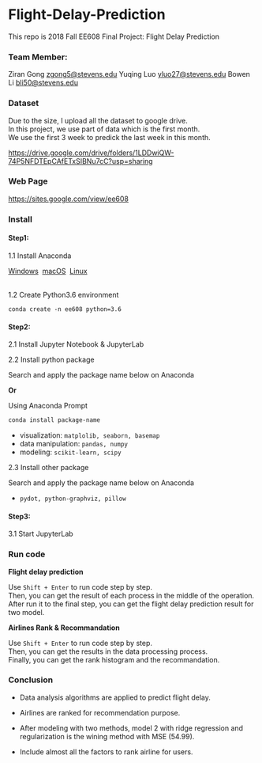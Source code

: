 # Flight-Delay-Prediction

This repo is 2018 Fall EE608 Final Project: Flight Delay Prediction

### Team Member: 

Ziran Gong zgong5@stevens.edu Yuqing Luo yluo27@stevens.edu Bowen Li bli50@stevens.edu

### Dataset

Due to the size, I upload all the dataset to google drive.  
In this project, we use part of data which is the first month.  
We use the first 3 week to predick the last week in this month.

https://drive.google.com/drive/folders/1LDDwiQW-74P5NFDTEpCAfETxSIBNu7cC?usp=sharing

### Web Page

https://sites.google.com/view/ee608

### Install

#### Step1:

1.1 Install Anaconda

<div class="homepage__button_row">
  <a href="https://www.anaconda.com/download/#windows">Windows</a>&nbsp  
  <a href="https://www.anaconda.com/download/#macos">macOS</a>&nbsp  
  <a href="https://www.anaconda.com/download/#linux">Linux</a>&nbsp  
</div><br>

1.2 Create Python3.6 environment
```
conda create -n ee608 python=3.6
```
#### Step2:

2.1 Install Jupyter Notebook & JupyterLab 

2.2 Install python package 

Search and apply the package name below on Anaconda 

**Or**

Using Anaconda Prompt
```sh
conda install package-name
```
* visualization: `matplolib, seaborn, basemap`
* data manipulation: `pandas, numpy`
* modeling: `scikit-learn, scipy`

2.3 Install other package

Search and apply the package name below on Anaconda

* `pydot, python-graphviz, pillow`

#### Step3:

3.1 Start JupyterLab  

### Run code  
**Flight delay prediction**

Use `Shift + Enter` to run code step by step.  
Then, you can get the result of each process in the middle of the operation.  
After run it to the final step, you can get the flight delay prediction result for two model.


**Airlines Rank & Recommandation**

Use `Shift + Enter` to run code step by step.   
Then, you can get the results in the data processing process.  
Finally, you can get the rank histogram and the recommandation.

### Conclusion

* Data analysis algorithms are applied to predict flight delay.

* Airlines are ranked  for recommendation purpose. 

* After modeling with two methods, model 2 with ridge regression and regularization is the wining method with MSE (54.99).

* Include almost all the factors to rank airline for users.






